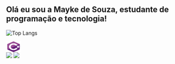 ## Olá eu sou a Mayke de Souza, estudante de programação e tecnologia!
![Top Langs](https://github-readme-stats.vercel.app/api/top-langs/?username=MaykeSN&hide=css,scss,html&theme=tokyonight)

<img align="center" alt="Mayke-CSharp" height="30" width="40" src="https://raw.githubusercontent.com/devicons/devicon/master/icons/csharp/csharp-original.svg">

<div> 
  <a href="https://instagram.com/wtfmayke" target="_blank"><img src="https://img.shields.io/badge/-Instagram-%23E4405F?style=for-the-badge&logo=instagram&logoColor=white" target="_blank"></a>
  <a href = "mailto:mayke.souza2002@gmail.com"><img src="https://img.shields.io/badge/-Gmail-%23333?style=for-the-badge&logo=gmail&logoColor=white" target="_blank"></a>  
</div>

